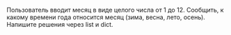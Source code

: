Пользователь вводит месяц в виде целого числа от 1 до 12. 
Сообщить, к какому времени года относится месяц (зима, весна, лето, осень). Напишите решения через list и dict. 
